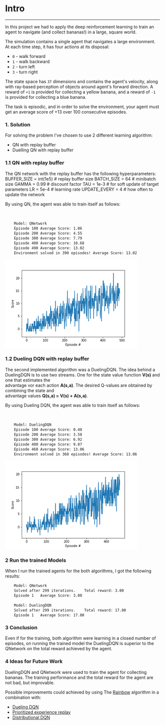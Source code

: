 

# Intro

---

In this project we had to apply the deep reinforcement learning to train an agent to navigate (and collect bananas!) in a large, square world.

The simulation contains a single agent that navigates a large environment.  At each time step, it has four actions at its disposal:
- `0` - walk forward
- `1` - walk backward
- `2` - turn left
- `3` - turn right

The state space has `37` dimensions and contains the agent's velocity, along with ray-based perception of objects around agent's forward direction.  A reward of `+1` is provided for collecting a yellow banana, and a reward of `-1` is provided for collecting a blue banana.

The task is episodic, and in order to solve the environment, your agent must get an average score of +13 over 100 consecutive episodes.


### 1. Solution
For solving the problem I've chosen to use 2 different learning algorithm:
- QN with replay buffer
- Duelling QN with replay buffer

### 1.1 QN  with replay buffer

The QN network with the replay buffer has the following hyperparameters:
BUFFER_SIZE = int(1e5)  # replay buffer size
BATCH_SIZE = 64         # minibatch size
GAMMA = 0.99            # discount factor
TAU = 1e-3              # for soft update of target parameters
LR = 5e-4               # learning rate
UPDATE_EVERY = 4        # how often to update the network

By using QN, the agent was able to train itself as follows:
```


    Model: QNetwork
    Episode 100	Average Score: 1.06
    Episode 200	Average Score: 4.55
    Episode 300	Average Score: 7.79
    Episode 400	Average Score: 10.68
    Episode 490	Average Score: 13.02
    Environment solved in 390 episodes!	Average Score: 13.02

```

![png](scores_plot_QNetwork.png)


### 1.2 Dueling DQN  with replay buffer
The second implemented algorithm was a DuelingDQN.
The idea behind a DuelingDQN is to use two streams. One for the state value function **V(s)** and one that estimates the  
advantage vor each action **A(s,a)**. The desired Q-values are obtained by combining the state and  
advantage values **Q(s,a) = V(s) + A(s,a)**.

By using Dueling DQN, the agent was able to train itself as follows:


```


    Model: DuelingDQN
    Episode 100	Average Score: 0.48
    Episode 200	Average Score: 3.58
    Episode 300	Average Score: 6.92
    Episode 400	Average Score: 9.87
    Episode 468	Average Score: 13.06
    Environment solved in 368 episodes!	Average Score: 13.06

```

![png](scores_plot_DuelingDQN.png)


### 2 Run the trained Models

When I run the trained agents for the both algorithms, I got the following results:

```    
    Model: QNetwork
    Solved after 299 iterations. 	Total reward: 3.00
    Episode 1	Average Score: 3.00

    Model: DuelingDQN
    Solved after 299 iterations. 	Total reward: 17.00
    Episode 1	Average Score: 17.00
```

### 3 Conclusion
Even if for the training, both algorithm were learning  in a closed number of episodes, on running the trained model
the DuelingDQN is superior to the QNetwork on the total reward achieved by the agent.

### 4 Ideas for Future Work

DuelingDQN and QNetwork were used to train the agent for collecting bananas. The training performance and the total reward for the agent are not bad, but improvable.

Possible improvements could achieved by using The [Rainbow](https://arxiv.org/abs/1710.02298) algorithm in a combination with:  

 - [Dueling DQN](https://arxiv.org/abs/1511.06581)   
 - [Prioritized experience replay](https://arxiv.org/abs/1511.05952)  
 - [Distributional DQN](https://arxiv.org/abs/1710.10044)

